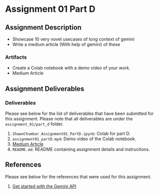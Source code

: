 # Assignment 01 Part D

## Assignment Description

- Showcase 10 very novel usecases of long context of gemini
- Write a medium article (With help of gemini) of these

### Artifacts

- Create a Colab notebook with a demo video of your work.
- Medium Article

## Assignment Deliverables

### Deliverables

Please see below for the list of deliverables that have been submitted for this assignment. Please note that all deliverables are under the `assignment_01/part_d` folder.

1. `ShawnChumbar_Assignment01_PartD.ipynb`: Colab for part D.
2. `assignment01_partD.mp4`: Demo video of the Colab notebook.
3. [Medium Article](https://medium.com/@shawn.chumbar/exploring-the-versatility-of-gemini-ai-10-novel-use-cases-leveraging-long-context-34039a542502)
4. `README.md`: README containing assignment details and instructions.

## References

Please see below for the references that were used for this assignment.

1. [Get started with the Gemini API](https://ai.google.dev/gemini-api/docs#get-started-with-the-gemini-api)
